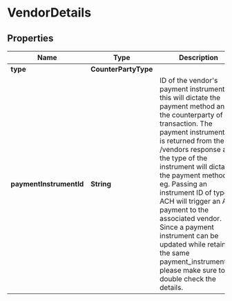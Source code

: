 

# VendorDetails


## Properties

| Name | Type | Description | Notes |
|------------ | ------------- | ------------- | -------------|
|**type** | **CounterPartyType** |  |  |
|**paymentInstrumentId** | **String** | ID of the vendor&#39;s payment instrument: this will dictate the payment method and the counterparty of the transaction. The payment instrument ID is returned from the /vendors response and the type of the instrument will dictate the payment method. eg. Passing an instrument ID of type ACH will trigger an ACH payment to the associated vendor. Since a payment instrument can be updated while retaining the same payment_instrument_id,  please make sure to double check the details.  |  |



